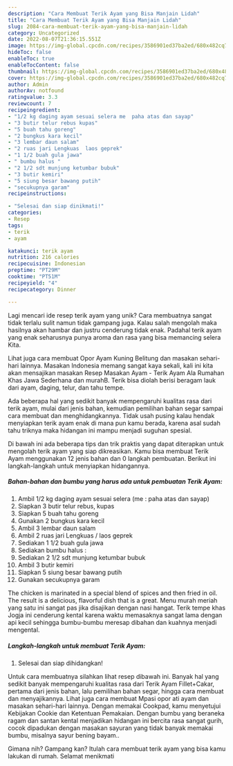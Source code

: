 ```yaml
---
description: "Cara Membuat Terik Ayam yang Bisa Manjain Lidah"
title: "Cara Membuat Terik Ayam yang Bisa Manjain Lidah"
slug: 2084-cara-membuat-terik-ayam-yang-bisa-manjain-lidah
category: Uncategorized
date: 2022-08-07T21:36:15.551Z
image: https://img-global.cpcdn.com/recipes/3586901ed37ba2ed/680x482cq70/terik-ayam-foto-resep-utama.jpg
hideToc: false
enableToc: true
enableTocContent: false
thumbnail: https://img-global.cpcdn.com/recipes/3586901ed37ba2ed/680x482cq70/terik-ayam-foto-resep-utama.jpg
cover: https://img-global.cpcdn.com/recipes/3586901ed37ba2ed/680x482cq70/terik-ayam-foto-resep-utama.jpg
author: Admin
authorAv: notfound
ratingvalue: 3.3
reviewcount: 7
recipeingredient:
- "1/2 kg daging ayam sesuai selera me  paha atas dan sayap"
- "3 butir telur rebus kupas"
- "5 buah tahu goreng"
- "2 bungkus kara kecil"
- "3 lembar daun salam"
- "2 ruas jari Lengkuas  laos geprek"
- "1 1/2 buah gula jawa"
- " bumbu halus "
- "2 1/2 sdt munjung ketumbar bubuk"
- "3 butir kemiri"
- "5 siung besar bawang putih"
- "secukupnya garam"
recipeinstructions:

- "Selesai dan siap dinikmati!"
categories:
- Resep
tags:
- terik
- ayam

katakunci: terik ayam 
nutrition: 216 calories
recipecuisine: Indonesian
preptime: "PT29M"
cooktime: "PT51M"
recipeyield: "4"
recipecategory: Dinner

---
```





Lagi mencari ide resep terik ayam yang unik? Cara membuatnya sangat tidak terlalu sulit namun tidak gampang juga. Kalau salah mengolah maka hasilnya akan hambar dan justru cenderung tidak enak. Padahal terik ayam yang enak seharusnya punya aroma dan rasa yang bisa memancing selera Kita.





Lihat juga cara membuat Opor Ayam Kuning Belitung dan masakan sehari-hari lainnya. Masakan Indonesia memang sangat kaya sekali, kali ini kita akan mensajikan masakan Resep Masakan Ayam - Terik Ayam Ala Rumahan Khas Jawa Sederhana dan murahB. Terik bisa diolah berisi beragam lauk dari ayam, daging, telur, dan tahu tempe.

Ada beberapa hal yang sedikit banyak mempengaruhi kualitas rasa dari terik ayam, mulai dari jenis bahan, kemudian pemilihan bahan segar sampai cara membuat dan menghidangkannya. Tidak usah pusing kalau hendak menyiapkan terik ayam enak di mana pun kamu berada, karena asal sudah tahu triknya maka hidangan ini mampu menjadi suguhan spesial.






Di bawah ini ada beberapa tips dan trik praktis yang dapat diterapkan untuk mengolah terik ayam yang siap dikreasikan. Kamu bisa membuat Terik Ayam menggunakan 12 jenis bahan dan 0 langkah pembuatan. Berikut ini langkah-langkah untuk menyiapkan hidangannya.

<!--inarticleads1-->

##### Bahan-bahan dan bumbu yang harus ada untuk pembuatan Terik Ayam:

1. Ambil 1/2 kg daging ayam sesuai selera (me : paha atas dan sayap)
1. Siapkan 3 butir telur rebus, kupas
1. Siapkan 5 buah tahu goreng
1. Gunakan 2 bungkus kara kecil
1. Ambil 3 lembar daun salam
1. Ambil 2 ruas jari Lengkuas / laos geprek
1. Sediakan 1 1/2 buah gula jawa
1. Sediakan  bumbu halus :
1. Sediakan 2 1/2 sdt munjung ketumbar bubuk
1. Ambil 3 butir kemiri
1. Siapkan 5 siung besar bawang putih
1. Gunakan secukupnya garam


The chicken is marinated in a special blend of spices and then fried in oil. The result is a delicious, flavorful dish that is a great. Menu murah meriah yang satu ini sangat pas jika disajikan dengan nasi hangat. Terik tempe khas Jogja ini cenderung kental karena waktu memasaknya sangat lama dengan api kecil sehingga bumbu-bumbu meresap dibahan dan kuahnya menjadi mengental. 

<!--inarticleads2-->

##### Langkah-langkah untuk membuat Terik Ayam:


1. Selesai dan siap dihidangkan!

Untuk cara membuatnya silahkan lihat resep dibawah ini. Banyak hal yang sedikit banyak mempengaruhi kualitas rasa dari Terik Ayam Fillet+Cakar, pertama dari jenis bahan, lalu pemilihan bahan segar, hingga cara membuat dan menyajikannya. Lihat juga cara membuat Mpasi opor ati ayam dan masakan sehari-hari lainnya. Dengan memakai Cookpad, kamu menyetujui Kebijakan Cookie dan Ketentuan Pemakaian. Dengan bumbu yang beraneka ragam dan santan kental menjadikan hidangan ini bercita rasa sangat gurih, cocok dipadukan dengan masakan sayuran yang tidak banyak memakai bumbu, misalnya sayur bening bayam.. 

Gimana nih? Gampang kan? Itulah cara membuat terik ayam yang bisa kamu lakukan di rumah. Selamat menikmati
